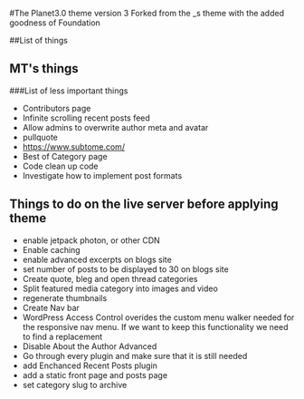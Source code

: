 #The Planet3.0 theme version 3
Forked from the _s theme with the added goodness of Foundation

##List of things

## MT's things

###List of less important things
* Contributors page
* Infinite scrolling recent posts feed
* Allow admins to overwrite author meta and avatar
* pullquote
* https://www.subtome.com/
* Best of Category page
* Code clean up code
* Investigate how to implement post formats

## Things to do on the live server before applying theme
* enable jetpack photon, or other CDN
* Enable caching
* enable advanced excerpts on blogs site
* set number of posts to be displayed to 30 on blogs site
* Create quote, bleg and open thread categories
* Split featured media category into images and video
* regenerate thumbnails
* Create Nav bar
* WordPress Access Control overides the custom menu walker needed for the responsive nav menu. If we want to keep this functionality we need to find a replacement
* Disable About the Author Advanced
* Go through every plugin and make sure that it is still needed
* add Enchanced Recent Posts plugin
* add a static front page and posts page
* set category slug to archive